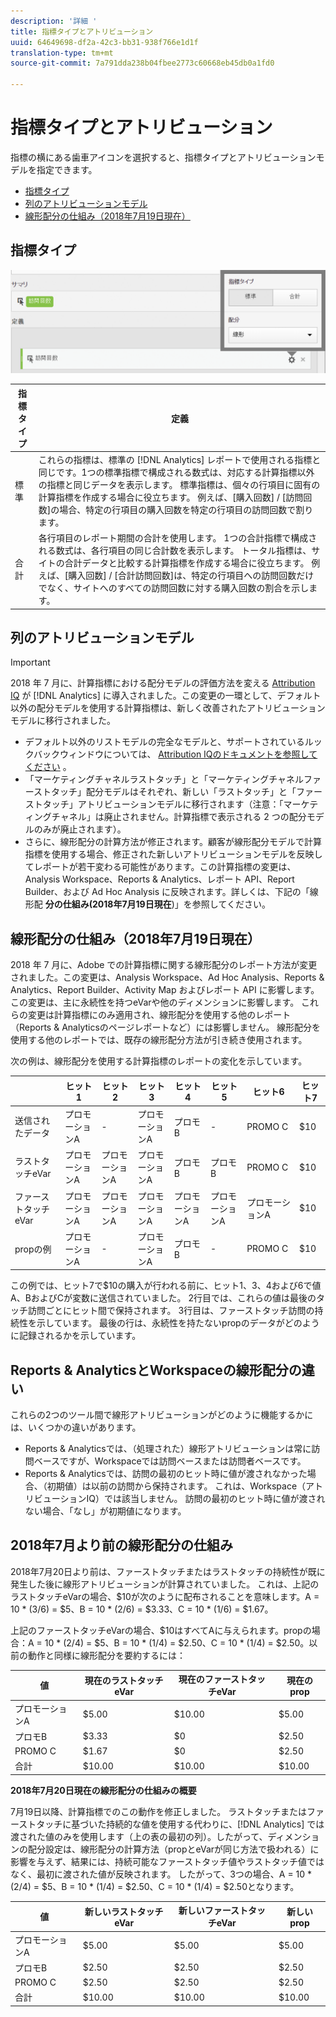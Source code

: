 ```yaml
---
description: '詳細 '
title: 指標タイプとアトリビューション
uuid: 64649698-df2a-42c3-bb31-938f766e1d1f
translation-type: tm+mt
source-git-commit: 7a791dda238b04fbee2773c60668eb45db0a1fd0

---
```



# 指標タイプとアトリビューション

指標の横にある歯車アイコンを選択すると、指標タイプとアトリビューションモデルを指定できます。

* [指標タイプ](/help/components/c-calcmetrics/c-workflow/cm-workflow/c-build-metrics/m-metric-type-alloc.md#section_34A86FB402F94E988724232283BF18B7)
* [列のアトリビューションモデル](/help/components/c-calcmetrics/c-workflow/cm-workflow/c-build-metrics/m-metric-type-alloc.md#section_F9690FD1943B403AB28E2FAC54EFE032)
* [線形配分の仕組み（2018年7月19日現在）](/help/components/c-calcmetrics/c-workflow/cm-workflow/c-build-metrics/m-metric-type-alloc.md#section_EDBB2E14A6C248C5A79C0913C02D7CA1)

## 指標タイプ

![](assets/cm_type_alloc.png)

| 指標タイプ | 定義 |
|---|---|
| 標準 | これらの指標は、標準の [!DNL Analytics] レポートで使用される指標と同じです。1つの標準指標で構成される数式は、対応する計算指標以外の指標と同じデータを表示します。 標準指標は、個々の行項目に固有の計算指標を作成する場合に役立ちます。 例えば、[購入回数] / [訪問回数]の場合、特定の行項目の購入回数を特定の行項目の訪問回数で割ります。 |
| 合計 | 各行項目のレポート期間の合計を使用します。 1つの合計指標で構成される数式は、各行項目の同じ合計数を表示します。 トータル指標は、サイトの合計データと比較する計算指標を作成する場合に役立ちます。 例えば、[購入回数] / [合計訪問回数]は、特定の行項目への訪問回数だけでなく、サイトへのすべての訪問回数に対する購入回数の割合を示します。 |

## 列のアトリビューションモデル

>[!IMPORTANT]
>
>2018 年 7 月に、計算指標における配分モデルの評価方法を変える [Attribution IQ](https://marketing.adobe.com/resources/help/ja_JP/analytics/analysis-workspace/attribution.html) が [!DNL Analytics] に導入されました。この変更の一環として、デフォルト以外の配分モデルを使用する計算指標は、新しく改善されたアトリビューションモデルに移行されました。
>
>* デフォルト以外のリストモデルの完全なモデルと、サポートされているルックバックウィンドウについては、 [Attribution IQのドキュメントを参照してください](https://marketing.adobe.com/resources/help/ja_JP/analytics/analysis-workspace/attribution.html) 。
>* 「マーケティングチャネルラストタッチ」と「マーケティングチャネルファーストタッチ」配分モデルはそれぞれ、新しい「ラストタッチ」と「ファーストタッチ」アトリビューションモデルに移行されます（注意：「マーケティングチャネル」は廃止されません。計算指標で表示される 2 つの配分モデルのみが廃止されます）。
>* さらに、線形配分の計算方法が修正されます。顧客が線形配分モデルで計算指標を使用する場合、修正された新しいアトリビューションモデルを反映してレポートが若干変わる可能性があります。この計算指標の変更は、Analysis Workspace、Reports &amp; Analytics、レポート API、Report Builder、および Ad Hoc Analysis に反映されます。詳しくは、下記の「線形配 **分の仕組み(2018年7月19日現在**)」を参照してください。
>



## 線形配分の仕組み（2018年7月19日現在）

2018 年 7 月に、Adobe での計算指標に関する線形配分のレポート方法が変更されました。この変更は、Analysis Workspace、Ad Hoc Analysis、Reports &amp; Analytics、Report Builder、Activity Map およびレポート API に影響します。この変更は、主に永続性を持つeVarや他のディメンションに影響します。 これらの変更は計算指標にのみ適用され、線形配分を使用する他のレポート（Reports &amp; Analyticsのページレポートなど）には影響しません。 線形配分を使用する他のレポートでは、既存の線形配分方法が引き続き使用されます。

次の例は、線形配分を使用する計算指標のレポートの変化を示しています。

|  | ヒット1 | ヒット2 | ヒット3 | ヒット4 | ヒット5 | ヒット6 | ヒット7 |
|--- |--- |--- |--- |--- |--- |--- |--- |
| 送信されたデータ | プロモーションA | - | プロモーションA | プロモB | - | PROMO C | $10 |
| ラストタッチeVar | プロモーションA | プロモーションA | プロモーションA | プロモB | プロモB | PROMO C | $10 |
| ファーストタッチeVar | プロモーションA | プロモーションA | プロモーションA | プロモーションA | プロモーションA | プロモーションA | $10 |
| propの例 | プロモーションA | - | プロモーションA | プロモB | - | PROMO C | $10 |

この例では、ヒット7で$10の購入が行われる前に、ヒット1、3、4および6で値A、BおよびCが変数に送信されていました。 2行目では、これらの値は最後のタッチ訪問ごとにヒット間で保持されます。 3行目は、ファーストタッチ訪問の持続性を示しています。 最後の行は、永続性を持たないpropのデータがどのように記録されるかを示しています。

## Reports &amp; AnalyticsとWorkspaceの線形配分の違い

これらの2つのツール間で線形アトリビューションがどのように機能するかには、いくつかの違いがあります。

* Reports &amp; Analyticsでは、（処理された）線形アトリビューションは常に訪問ベースですが、Workspaceでは訪問ベースまたは訪問者ベースです。
* Reports &amp; Analyticsでは、訪問の最初のヒット時に値が渡されなかった場合、（初期値）は以前の訪問から保持されます。 これは、Workspace（アトリビューションIQ）では該当しません。 訪問の最初のヒット時に値が渡されない場合、「なし」が初期値になります。

## 2018年7月より前の線形配分の仕組み

2018年7月20日より前は、ファーストタッチまたはラストタッチの持続性が既に発生した後に線形アトリビューションが計算されていました。 これは、上記のラストタッチeVarの場合、$10が次のように配布されることを意味します。A = 10 * (3/6) = $5、B = 10 * (2/6) = $3.33、C = 10 * (1/6) = $1.67。

上記のファーストタッチeVarの場合、$10はすべてAに与えられます。propの場合：A = 10 * (2/4) = $5、B = 10 * (1/4) = $2.50、C = 10 * (1/4) = $2.50。以前の動作と同様に線形配分を要約するには：

| 値 | 現在のラストタッチeVar | 現在のファーストタッチeVar | 現在のprop |
|---|---|---|---|
| プロモーションA | $5.00 | $10.00 | $5.00 |
| プロモB | $3.33 | $0 | $2.50 |
| PROMO C | $1.67 | $0 | $2.50 |
| 合計 | $10.00 | $10.00 | $10.00 |

**2018年7月20日現在の線形配分の仕組みの概要**

7月19日以降、計算指標でのこの動作を修正しました。 ラストタッチまたはファーストタッチに基づいた持続的な値を使用する代わりに、[!DNL Analytics] では渡された値のみを使用します（上の表の最初の列）。したがって、ディメンションの配分設定は、線形配分の計算方法（propとeVarが同じ方法で扱われる）に影響を与えず、結果には、持続可能なファーストタッチ値やラストタッチ値ではなく、最初に渡された値が反映されます。 したがって、3つの場合、A = 10 * (2/4) = $5、B = 10 * (1/4) = $2.50、C = 10 * (1/4) = $2.50となります。

| 値 | 新しいラストタッチeVar | 新しいファーストタッチeVar | 新しいprop |
|---|---|---|---|
| プロモーションA | $5.00 | $5.00 | $5.00 |
| プロモB | $2.50 | $2.50 | $2.50 |
| PROMO C | $2.50 | $2.50 | $2.50 |
| 合計 | $10.00 | $10.00 | $10.00 |

